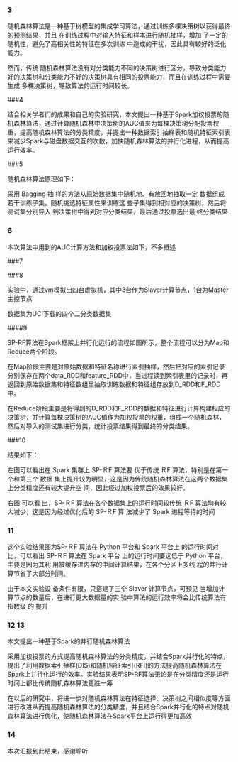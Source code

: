 ### 3

随机森林算法是一种基于树模型的集成学习算法，通过训练多棵决策树以获得最终的预测结果，并且 在训练过程中对输入特征和样本进行随机抽样，增加 了一定的随机性，避免了高相关性的特征在多次训练 中造成的干扰，因此具有较好的泛化能力。

然而，传统 随机森林算法没有对分类能力不同的决策树进行区分，导致分类能力好的决策树和分类能力不好的决策树具有相同的投票能力，而且在训练过程中需要生成 多棵决策树，导致算法的运行时间较长。

###4

结合相关学者们的成果和自己的实验研究，本文提出一种基于Spark加权投票的随机森林算法，通过计算随机森林中决策树的AUC值来为每棵决策树分配投票权重，提高随机森林算法的分类精度，并提出一种数据索引抽样表和随机特征索引表来减少Spark与磁盘数据交互的次数，加快随机森林算法的并行化进程，从而提高运行效率。

###5

随机森林算法原理如下：

采用 Bagging 抽 样的方法从原始数据集中随机地、有放回地抽取一定 数据组成若干训练子集，随机挑选特征属性来训练这 些子集得到相对应的决策树，然后将测试集分别导入 到决策树中得到对应分类结果，最后通过投票选出最 终分类结果

### 6

本次算法中用到的AUC计算方法和加权投票法如下，不多概述

###7

###8

实验中，通过vm模拟出四台虚拟机，其中3台作为Slaver计算节点，1台为Master主控节点

数据集为UCI下载的四个二分类数据集

####9

SP-RF算法在Spark框架上并行化运行的流程如图所示，整个流程可以分为Map和Reduce两个阶段。

在Map阶段主要是对原始数据和特征名称进行索引抽样，然后把对应的索引记录分别保存在两个data_RDD和feature_RDD中，当进程读到索引表里的记录时，再返回到原始数据集和特征数组里抽取训练数据和特征组存放到D_RDD和F_RDD中。

在Reduce阶段主要是将得到的D_RDD和F_RDD的数据和特征进行计算构建相应的决策树，并计算每棵决策树的AUC值作为加权投票的权重，组成一个随机森林，然后对导入的测试集进行分类，统计投票结果得到最终的分类结果。

###10

结果如下：

左图可以看出在 Spark 集群上 SP-ＲF 算法要 优于传统 ＲF 算法，特别是在第一个和第三个 数据 集上提升较为明显，这是因为传统随机森林算法在这两个数据集上分类精度还有较大提升空 间，因此经过加权投票后的效果较好。

右图 可以看 出，SP-ＲF 算法在各个数据集上的运行时间较传统 ＲF 算法均有较大减少，这是因为经过优化后的 SP-ＲF 算 法减少了 Spark 进程等待的时间

### 11

这个实验结果图为SP-ＲF 算法在 Python 平台和 Spark 平台上 的运行时间对比，可以看出 SP-ＲF 算法在 Spark 平台 上的运行时间要远低于 Python 平台，主要是因为其利 用被缓存进内存的中间计算结果，在各个分区上多线 程的并行计算节省了大部分时间。

由于本文实验设 备条件有限，只搭建了三个 Slaver 计算节点，可预见 当增加计算节点的数量后，在进行更大数据量的实 验中算法的运行效率将会比传统算法有指数级 的 提升

### 12 13

本文提出一种基于Spark的并行随机森林算法

采用加权投票的方式提高随机森林算法的分类精度，并结合Spark并行化的特点，提出了利用数据索引抽样(DIS)和随机特征索引(RFI)的方法提高随机森林算法在Spark上并行化运行的效率。实验结果表明SP-RF算法无论是在分类精度还是运行时间上都比传统随机森林算法更胜一筹

在以后的研究中，将进一步对随机森林算法在特征选择、决策树之间相似度等方面进行改进从而提高随机森林算法的分类精度，并且结合Spark并行化的特点对随机森林算法进行优化，使随机森林算法在Spark平台上运行得更加高效

### 14

本次汇报到此结束，感谢聆听